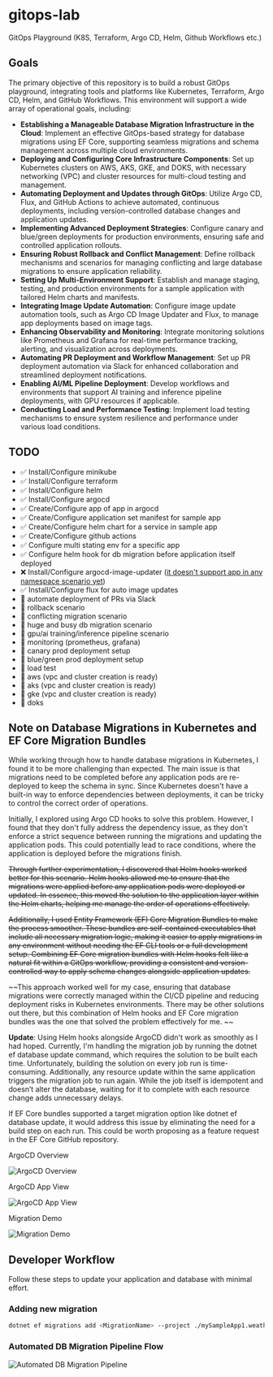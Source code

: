 # gitops-lab

GitOps Playground (K8S, Terraform, Argo CD, Helm, Github Workflows etc.)

## Goals

The primary objective of this repository is to build a robust GitOps playground, integrating tools and platforms like Kubernetes, Terraform, Argo CD, Helm, and GitHub Workflows. This environment will support a wide array of operational goals, including:

- **Establishing a Manageable Database Migration Infrastructure in the Cloud**:
  Implement an effective GitOps-based strategy for database migrations using EF Core, supporting seamless migrations and schema management across multiple cloud environments.
- **Deploying and Configuring Core Infrastructure Components**:
  Set up Kubernetes clusters on AWS, AKS, GKE, and DOKS, with necessary networking (VPC) and cluster resources for multi-cloud testing and management.
- **Automating Deployment and Updates through GitOps**:
  Utilize Argo CD, Flux, and GitHub Actions to achieve automated, continuous deployments, including version-controlled database changes and application updates.
- **Implementing Advanced Deployment Strategies**:
  Configure canary and blue/green deployments for production environments, ensuring safe and controlled application rollouts.
- **Ensuring Robust Rollback and Conflict Management**:
  Define rollback mechanisms and scenarios for managing conflicting and large database migrations to ensure application reliability.
- **Setting Up Multi-Environment Support**:
  Establish and manage staging, testing, and production environments for a sample application with tailored Helm charts and manifests.
- **Integrating Image Update Automation**:
  Configure image update automation tools, such as Argo CD Image Updater and Flux, to manage app deployments based on image tags.
- **Enhancing Observability and Monitoring**:
  Integrate monitoring solutions like Prometheus and Grafana for real-time performance tracking, alerting, and visualization across deployments.
- **Automating PR Deployment and Workflow Management**:
  Set up PR deployment automation via Slack for enhanced collaboration and streamlined deployment notifications.
- **Enabling AI/ML Pipeline Deployment**:
  Develop workflows and environments that support AI training and inference pipeline deployments, with GPU resources if applicable.
- **Conducting Load and Performance Testing**:
  Implement load testing mechanisms to ensure system resilience and performance under various load conditions.

## TODO

- ✅ Install/Configure minikube
- ✅ Install/Configure terraform
- ✅ Install/Configure helm
- ✅ Install/Configure argocd
- ✅ Create/Configure app of app in argocd
- ✅ Create/Configure application set manifest for sample app
- ✅ Create/Configure helm chart for a service in sample app
- ✅ Create/Configure github actions
- ✅ Configure multi stating env for a specific app
- ✅ Configure helm hook for db migration before application itself deployed
- ❌ Install/Configure argocd-image-updater ([it doesn't support app in any namespace scenario yet](https://github.com/argoproj-labs/argocd-image-updater/issues/601))
- ✅ Install/Configure flux for auto image updates
- 🔲 automate deployment of PRs via Slack
- 🔲 rollback scenario
- 🔲 conflicting migration scenario
- 🔲 huge and busy db migration scenario
- 🔲 gpu/ai training/inference pipeline scenario
- 🔲 monitoring (prometheus, grafana)
- 🔲 canary prod deployment setup
- 🔲 blue/green prod deployment setup
- 🔲 load test
- 🔲 aws (vpc and cluster creation is ready)
- 🔲 aks (vpc and cluster creation is ready)
- 🔲 gke (vpc and cluster creation is ready)
- 🔲 doks

## Note on Database Migrations in Kubernetes and EF Core Migration Bundles

While working through how to handle database migrations in Kubernetes, I found it to be more challenging than expected. The main issue is that migrations need to be completed before any application pods are re-deployed to keep the schema in sync. Since Kubernetes doesn't have a built-in way to enforce dependencies between deployments, it can be tricky to control the correct order of operations.

Initially, I explored using Argo CD hooks to solve this problem. However, I found that they don't fully address the dependency issue, as they don't enforce a strict sequence between running the migrations and updating the application pods. This could potentially lead to race conditions, where the application is deployed before the migrations finish.

~~Through further experimentation, I discovered that Helm hooks worked better for this scenario. Helm hooks allowed me to ensure that the migrations were applied before any application pods were deployed or updated. In essence, this moved the solution to the application layer within the Helm charts, helping me manage the order of operations effectively.~~

~~Additionally, I used Entity Framework (EF) Core Migration Bundles to make the process smoother. These bundles are self-contained executables that include all necessary migration logic, making it easier to apply migrations in any environment without needing the EF CLI tools or a full development setup. Combining EF Core migration bundles with Helm hooks felt like a natural fit within a GitOps workflow, providing a consistent and version-controlled way to apply schema changes alongside application updates.~~

~~This approach worked well for my case, ensuring that database migrations were correctly managed within the CI/CD pipeline and reducing deployment risks in Kubernetes environments. There may be other solutions out there, but this combination of Helm hooks and EF Core migration bundles was the one that solved the problem effectively for me.
~~

**Update**: Using Helm hooks alongside ArgoCD didn't work as smoothly as I had hoped. Currently, I'm handling the migration job by running the dotnet ef database update command, which requires the solution to be built each time. Unfortunately, building the solution on every job run is time-consuming. Additionally, any resource update within the same application triggers the migration job to run again. While the job itself is idempotent and doesn’t alter the database, waiting for it to complete with each resource change adds unnecessary delays.

If EF Core bundles supported a target migration option like dotnet ef database update, it would address this issue by eliminating the need for a build step on each run. This could be worth proposing as a feature request in the EF Core GitHub repository.

ArgoCD Overview

![ArgoCD Overview](./docs/images/screenshots/argo-001.png)

ArgoCD App View

![ArgoCD App View](./docs/images/screenshots/argo-002.png)

Migration Demo

![Migration Demo](./docs/images/screenshots/migration-example.gif)

## Developer Workflow

Follow these steps to update your application and database with minimal effort.

### Adding new migration

```bash
dotnet ef migrations add <MigrationName> --project ./mySampleApp1.weatherForecast.Infra --startup-project ./mySampleApp1.weatherForecast.API
```

### Automated DB Migration Pipeline Flow

![Automated DB Migration Pipeline](./docs/diagrams/docs/db-migration-flow.svg)
